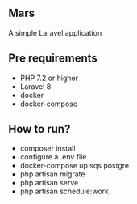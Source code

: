 ## Mars

A simple Laravel application

## Pre requirements

- PHP 7.2 or higher
- Laravel 8 
- docker
- docker-compose

## How to run?

- composer install
- configure a .env file
- docker-compose up sqs postgre
- php artisan migrate
- php artisan serve
- php artisan schedule:work